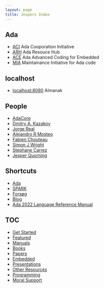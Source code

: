 ```yaml
---
layout: page
title: Jespers Index
---
```


Ada
----
- [ACI](https://the-aci.github.io/) Ada Cooporation Initiative
- [ARH](https://the-ARH.github.io/) Ada Resouce Hub
- [ACE](https://ada-ace.github.io/) Ada Advanced Coding for Embedded
- [MIA](https://the-MIA.github.io/) Maintainance Initiative for Ada code

localhost
----
- [localhost:8080](http://localhost:8080) Almanak

People
----
- [AdaCore](https://github.com/AdaCore)
- [Dmitry A. Kazakov](http://www.dmitry-kazakov.de)
- [Jorge Real](https://github.com/jorge-real)
- [Alejandro R Mosteo](https://github.com/mosteo)
- [Fabien Chouteau](https://github.com/Fabien-Chouteau)
- [Simon J Wright](https://github.com/simonjwright)
- [Stephane Carrez](https://gitlab.com/stcarrez)
- [Jesper Quorning](https://github.com/jquorning)

Shortcuts
----
- [Ada](/ada/)
- [SPARK](/spark/)
- [Forsøg](/forsøg/)
- [Blog](/blogs/)
- [Ada 2022 Language Reference Manual](http://www.ada-auth.org/standards/ada22.html)

TOC
----
- [Get Started](/ada/getstarted/)
- [Featured](/ada/featured/)
- [Manuals](/ada/manuals/)
- [Books](/ada/books/)
- [Papers](/ada/papers/)
- [Embedded](/ada/embedded/)
- [Presentations](/ada/presentations/)
- [Other Resources](/ada/other/)
- [Programming](/ada/programming/)
- [Moral Support](/ada/moral/)
